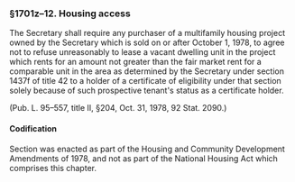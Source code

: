 ### §1701z–12. Housing access ###

The Secretary shall require any purchaser of a multifamily housing project owned by the Secretary which is sold on or after October 1, 1978, to agree not to refuse unreasonably to lease a vacant dwelling unit in the project which rents for an amount not greater than the fair market rent for a comparable unit in the area as determined by the Secretary under section 1437f of title 42 to a holder of a certificate of eligibility under that section solely because of such prospective tenant's status as a certificate holder.

(Pub. L. 95–557, title II, §204, Oct. 31, 1978, 92 Stat. 2090.)

#### Codification ####

Section was enacted as part of the Housing and Community Development Amendments of 1978, and not as part of the National Housing Act which comprises this chapter.